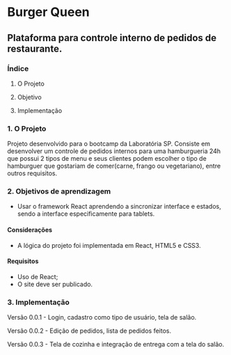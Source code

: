 # Burger Queen

## Plataforma para controle interno de pedidos de restaurante.
  
### Índice

1. O Projeto

2. Objetivo

3. Implementação

### 1. O Projeto

Projeto desenvolvido para o bootcamp da Laboratória SP. Consiste em desenvolver um controle de pedidos internos para uma hamburgueria 24h que possui 2 tipos de menu e seus clientes podem escolher o tipo de hamburguer que gostariam de comer(carne, frango ou vegetariano), entre outros requisitos.
  
### 2. Objetivos de aprendizagem

- Usar o framework React aprendendo a sincronizar interface e estados, sendo a interface especificamente para tablets.

#### Considerações

- A lógica do projeto foi implementada em React, HTML5 e CSS3.

#### Requisitos

- Uso de React;
- O site deve ser publicado.

### 3. Implementação

Versão 0.0.1 - Login, cadastro como tipo de usuário, tela de salão.

Versão 0.0.2 - Edição de pedidos, lista de pedidos feitos.

Versão 0.0.3 - Tela de cozinha e integração de entrega com a tela do salão.

